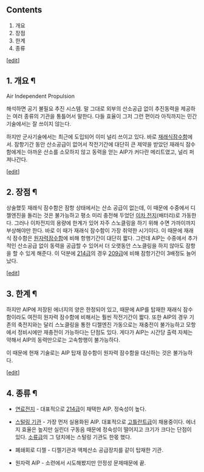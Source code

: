 ## Contents

    

1. 개요 
2. 장점 
3. 한계 
4. 종류 

[[edit](http://rigvedawiki.net/r1/wiki.php/AIP?action=edit&section=1)]

## 1. 개요 ¶

Air Independent Propulsion

  

해석하면 공기 불필요 추진 시스템. 말 그대로 외부의 산소공급 없이 추진동력을 제공하는 여러 종류의 기관을 통틀어서 말한다. 다들 효율이
그저 그런 편이라 아직까지는 민간기술에서는 잘 쓰이지 않는다.

  

하지만 군사기술에서는 최근에 도입되어 이미 널리 쓰이고 있다. 바로 [재래식잠수함](%EC%9E%AC%EB%9E%98%EC%8B%9D%20%EC%9E%A0%EC%88%98%ED%95%A8.md)에서. 잠항기간
동안 산소공급이 없어서 작전기간에 대단히 큰 제약을 받았던 재래식 잠수함에게는 아까운 산소를 소모하지 않고 동력을 얻는 AIP가 커다란
메리트였고, 널리 퍼져나간다.

  

[[edit](http://rigvedawiki.net/r1/wiki.php/AIP?action=edit&section=2)]

## 2. 장점 ¶

상술했듯 재래식 잠수함은 잠항 상태에서는 산소 공급이 없는데, 이 때문에 수중에서 디젤엔진을 돌리는 것은 불가능하고 평소 미리 충전해 두었던
[이차 전지](%EC%9D%B4%EC%B0%A8%20%EC%A0%84%EC%A7%80.md)(배터리)로 가동한다. 그러나 이차전지의
용량에 한계가 있어 자주 스노클링을 하기 위해 수면 가까이까지 부상해야만 한다. 바로 이 때가 재래식 잠수함이 가장 취약한 시기이다. 이
때문에 재래식 잠수함은 [원자력잠수함](%EC%9B%90%EC%9E%90%EB%A0%A5%20%EC%9E%A0%EC%88%98%ED%95%A8.md)에 비해
항행기간이 대단히 짧다. 그런데 AIP는 수중에서 추가적인 산소공급 없이 동력을 공급할 수 있어서 더 오랫동안 스노클링을 하지 않아도 잠항을
할 수 있게 해준다. 이 덕분에 [214급](214%EA%B8%89.md)의 경우 [209급](209%EA%B8%89.md)에
비해 잠항기간이 3배정도 늘어났다.

  

[[edit](http://rigvedawiki.net/r1/wiki.php/AIP?action=edit&section=3)]

## 3. 한계 ¶

하지만 AIP에 저장된 에너지의 양은 한정되어 있고, 때문에 AIP를 탑재한 재래식 잠수함이라도 여전히 원자력 잠수함에 비해서는 훨씬
작전기간이 짧다. 또한 AIP의 경우 기존의 축전지와는 달리 스노클링을 통한 디젤엔진 가동으로는 재충전이 불가능하고 모항에서 정비시에만
재충전이 가능하다는 단점도 있다. 게다가 AIP는 시간당 출력 자체는 약해서 AIP의 동력만으로는 고속항행이 불가능하다.

  

이 때문에 현재 기술로는 AIP 탑재 잠수함이 원자력 잠수함을 대신하는 것은 불가능하다.

  

[[edit](http://rigvedawiki.net/r1/wiki.php/AIP?action=edit&section=4)]

## 4. 종류 ¶

  

  * [연료전지](%EC%97%B0%EB%A3%8C%EC%A0%84%EC%A7%80.md) \- 대표적으로 [214급](214%EA%B8%89.md)이 채택한 AIP. 정숙성이 높다.  

  * [스털링 기관](%EC%8A%A4%ED%84%B8%EB%A7%81%20%EA%B8%B0%EA%B4%80.md) \- 가장 먼저 실용화된 AIP. 대표적으로 [고틀란트급](%EA%B3%A0%ED%8B%80%EB%9E%80%ED%8A%B8%EA%B8%89.md)이 채용중이다. 에너지 효율은 높지만 실린더 구동음 때문에 정숙성이 떨어지고 크기가 크다는 단점이 있다. [소류급](%EC%86%8C%EB%A5%98%EA%B8%89.md)의 그 덩치에는 스털링 기관도 한몫 했다.  

  * 폐쇄회로 디젤 - 디젤기관과 액체산소 공급장치를 같이 탑재한 기관.  

  * 원자력 AIP - 소련에서 시도해봤지만 안정성 문제때문에 끝.


